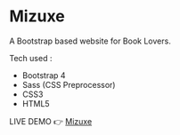 # Mizuxe
A Bootstrap based website for Book Lovers.

Tech used :
- Bootstrap 4
- Sass (CSS Preprocessor)
- CSS3 
- HTML5 

LIVE DEMO 👉 [Mizuxe](https://mizuxe-theme.netlify.app/)
